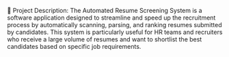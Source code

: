📌 Project Description:
The Automated Resume Screening System is a software application designed to streamline and speed up the recruitment process by automatically
scanning, parsing, and ranking resumes submitted by candidates. This system is particularly useful for HR teams and recruiters who receive a
large volume of resumes and want to shortlist the best candidates based on specific job requirements.

